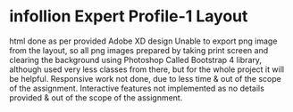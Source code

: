 # infollion Expert Profile-1 Layout

html done as per provided Adobe XD design
Unable to export png image from the layout, so all png images prepared by taking print screen and clearing the background using Photoshop
Called  Bootstrap 4 library, although used very less classes from there, but for the whole project it will be helpful. 
Responsive work not done, due to less time & out of the scope of the assignment.
Interactive features not implemented as no details provided & out of the scope of the assignment.
